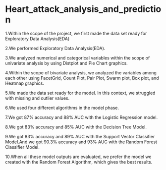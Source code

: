 # Heart_attack_analysis_and_prediction
1.Within the scope of the project, we first made the data set ready for Exploratory Data Analysis(EDA)

2.We performed Exploratory Data Analysis(EDA).

3.We analyzed numerical and categorical variables within the scope of univariate analysis by using Distplot and Pie Chart graphics.

4.Within the scope of bivariate analysis, we analyzed the variables among each other using FacetGrid, Count Plot, Pair Plot, Swarm plot, Box plot, and Heatmap graphics.

5.We made the data set ready for the model. In this context, we struggled with missing and outlier values.

6.We used four different algorithms in the model phase.

7.We got 87% accuracy and 88% AUC with the Logistic Regression model.

8.We got 83% accuracy and 85% AUC with the Decision Tree Model.

9.We got 83% accuracy and 89% AUC with the Support Vector Classifier Model.And we got 90.3% accuracy and 93% AUC with the Random Forest Classifier Model.

10.When all these model outputs are evaluated, we prefer the model we created with the Random Forest Algorithm, which gives the best results.
